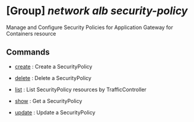 # [Group] _network alb security-policy_

Manage and Configure Security Policies for Application Gateway for Containers resource

## Commands

- [create](/Commands/network/alb/security-policy/_create.md)
: Create a SecurityPolicy

- [delete](/Commands/network/alb/security-policy/_delete.md)
: Delete a SecurityPolicy

- [list](/Commands/network/alb/security-policy/_list.md)
: List SecurityPolicy resources by TrafficController

- [show](/Commands/network/alb/security-policy/_show.md)
: Get a SecurityPolicy

- [update](/Commands/network/alb/security-policy/_update.md)
: Update a SecurityPolicy
